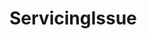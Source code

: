 # ServicingIssue   

<script src="https://unpkg.com/@stoplight/elements/web-components.min.js"></script>
<link rel="stylesheet" href="https://unpkg.com/@stoplight/elements/styles.min.css">

<elements-api
  apiDescriptionUrl="ServicingIssue.yaml"
  layout="sidebar"
  router="hash"
  hideTryIt="false"
  hideSchemas="false"
  hideInternal="false"
/>